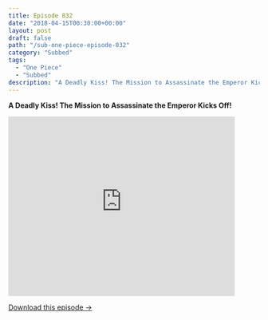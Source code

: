 ```yaml
---
title: Episode 832
date: "2018-04-15T00:30:00+00:00"
layout: post
draft: false
path: "/sub-one-piece-episode-832"
category: "Subbed"
tags:
  - "One Piece"
  - "Subbed"
description: "A Deadly Kiss! The Mission to Assassinate the Emperor Kicks Off!"
---
```


**A Deadly Kiss! The Mission to Assassinate the Emperor Kicks Off!**

<iframe width="640" height="360" src="https://www.rapidvideo.com/e/G6FRPH6PAH" frameborder="0" marginwidth=0 marginheight=0 scrolling=no allowfullscreen style="max-width:90%;"></iframe>

<a href="http://ouo.io/qs/eCodkFEQ?s=https://www.rapidvideo.com/d/G6FRPH6PAH" class="styled_a">Download this episode →</a>

